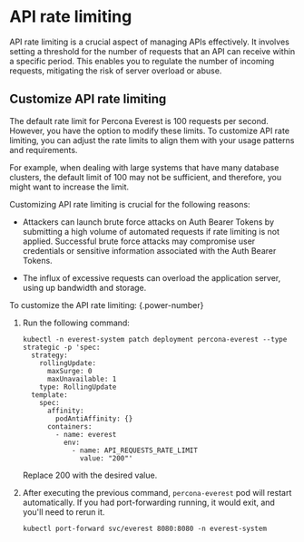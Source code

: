 # API rate limiting


API rate limiting is a crucial aspect of managing APIs effectively. It involves setting a threshold for the number of requests that an API can receive within a specific period. This enables you to regulate the number of incoming requests, mitigating the risk of server overload or abuse. 


## Customize API rate limiting

The default rate limit for Percona Everest is 100 requests per second. However, you have the option to modify these limits. To customize API rate limiting, you can adjust the rate limits to align them with your usage patterns and requirements.

For example, when dealing with large systems that have many database clusters, the default limit of 100 may not be sufficient, and therefore, you might want to increase the limit.

Customizing API rate limiting is crucial for the following reasons:

- Attackers can launch brute force attacks on Auth Bearer Tokens by submitting a high volume of automated requests if rate limiting is not applied. Successful brute force attacks may compromise user credentials or sensitive information associated with the Auth Bearer Tokens.

- The influx of excessive requests can overload the application server, using up bandwidth and storage.


To customize the API rate limiting:
{.power-number}

1. Run the following command:

    ```
    kubectl -n everest-system patch deployment percona-everest --type strategic -p 'spec:
      strategy:
        rollingUpdate:
          maxSurge: 0
          maxUnavailable: 1
        type: RollingUpdate
      template:
        spec:
          affinity:
            podAntiAffinity: {}
          containers:
            - name: everest
              env:
                - name: API_REQUESTS_RATE_LIMIT
                  value: "200"' 
    ```

    Replace 200 with the desired value.

2. After executing the previous command, `percona-everest` pod will restart automatically. If you had port-forwarding running, it would exit, and you'll need to rerun it.

      ```
      kubectl port-forward svc/everest 8080:8080 -n everest-system
      ```








